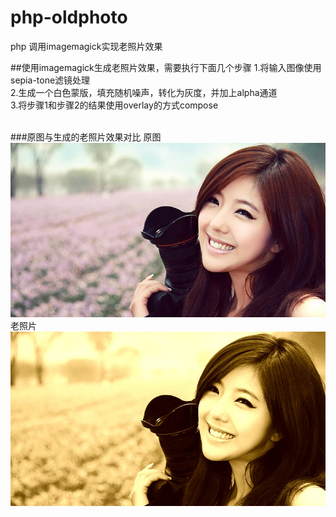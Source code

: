 # php-oldphoto
php 调用imagemagick实现老照片效果

##使用imagemagick生成老照片效果，需要执行下面几个步骤
1.将输入图像使用sepia-tone滤镜处理<br>
2.生成一个白色蒙版，填充随机噪声，转化为灰度，并加上alpha通道<br>
3.将步骤1和步骤2的结果使用overlay的方式compose<br><br>

###原图与生成的老照片效果对比
原图<br>
![原图](https://github.com/xfdipzone/Small-Program/blob/master/php-oldphoto/source.jpg)
<br>
老照片<br>
![老照片](https://github.com/xfdipzone/Small-Program/blob/master/php-oldphoto/dest.jpg)
<br>